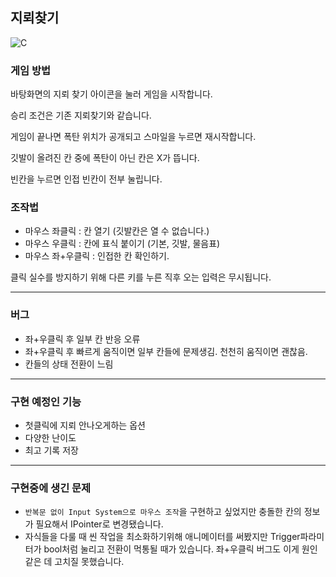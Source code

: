 ## 지뢰찾기

![C](https://github.com/JacksonPepperoni/Chapter-3-3-Assignment/assets/147901167/43d48d63-0fd6-4c30-9941-9c8bd7ea44fc)


### 게임 방법

바탕화면의 지뢰 찾기 아이콘을 눌러 게임을 시작합니다.

승리 조건은 기존 지뢰찾기와 같습니다.

게임이 끝나면 폭탄 위치가 공개되고 스마일을 누르면 재시작합니다.

깃발이 올려진 칸 중에 폭탄이 아닌 칸은 X가 뜹니다.

빈칸을 누르면 인접 빈칸이 전부 눌립니다.


### 조작법

- 마우스 좌클릭 : 칸 열기 (깃발칸은 열 수 없습니다.)
- 마우스 우클릭 : 칸에 표식 붙이기 (기본, 깃발, 물음표)
- 마우스 좌+우클릭 : 인접한 칸 확인하기.


클릭 실수를 방지하기 위해 다른 키를 누른 직후 오는 입력은 무시됩니다.

---

### 버그
- 좌+우클릭 후 일부 칸 반응 오류
- 좌+우클릭 후 빠르게 움직이면 일부 칸들에 문제생김. 천천히 움직이면 괜찮음.
- 칸들의 상태 전환이 느림
---

### 구현 예정인 기능
- 첫클릭에 지뢰 안나오게하는 옵션
- 다양한 난이도
- 최고 기록 저장

---

### 구현중에 생긴 문제
- `반복문 없이 Input System으로 마우스 조작`을 구현하고 싶었지만 충돌한 칸의 정보가 필요해서 IPointer로 변경됐습니다.
- 자식들을 다룰 때 씬 작업을 최소화하기위해 애니메이터를 써봤지만 Trigger파라미터가 bool처럼 눌리고 전환이 먹통될 때가 있습니다. 좌+우클릭 버그도 이게 원인 같은 데 고치질 못했습니다.
